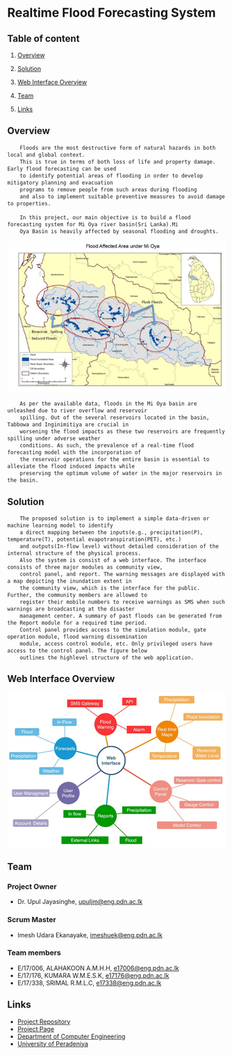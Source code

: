 # Realtime Flood Forecasting System

## Table of content

1.  [Overview](#Overview)

2.  [Solution](#Solution)

3.  [Web Interface Overview](#web-Interface-Overview)

4.  [Team](#Team)

5.  [Links](#Links)

## Overview

        Floods are the most destructive form of natural hazards in both local and global context.
        This is true in terms of both loss of life and property damage. Early flood forecasting can be used 
        to identify potential areas of flooding in order to develop mitigatory planning and evacuation 
        programs to remove people from such areas during flooding
        and also to implement suitable preventive measures to avoid damage to properties.
        
        In this project, our main objective is to build a flood forecasting system for Mi Oya river basin(Sri Lanka).Mi 
        Oya Basin is heavily affected by seasonal flooding and droughts.

![Flood afected areas](docs/images/FloodAffectedAreas.jpg)

        As per the available data, floods in the Mi Oya basin are unleashed due to river overflow and reservoir 
        spilling. Out of the several reservoirs located in the basin, Tabbowa and Inginimitiya are crucial in 
        worsening the flood impacts as these two reservoirs are frequently spilling under adverse weather 
        conditions. As such, the prevalence of a real-time flood forecasting model with the incorporation of 
        the reservoir operations for the entire basin is essential to alleviate the flood induced impacts while 
        preserving the optimum volume of water in the major reservoirs in the basin.

## Solution

        The proposed solution is to implement a simple data-driven or machine learning model to identify 
        a direct mapping between the inputs(e.g., precipitation(P), temperature(T), potential evapotranspiration(PET), etc.)
        and outputs(In-flow level) without detailed consideration of the internal structure of the physical process.
        Also the system is consist of a web interface. The interface consists of three major modules as community view,
        control panel, and report. The warning messages are displayed with a map depicting the inundation extent in 
        the community view, which is the interface for the public. Further, the community members are allowed to 
        register their mobile numbers to receive warnings as SMS when such warnings are broadcasting at the disaster 
        management center. A summary of past floods can be generated from the Report module for a required time period. 
        Control panel provides access to the simulation module, gate operation module, flood warning dissemination 
        module, access control module, etc. Only privileged users have access to the control panel. The figure below 
        outlines the highlevel structure of the web application.

## Web Interface Overview

![web application structure](docs/images/WebAppOverView.jpg)

## Team

### Project Owner

- Dr. Upul Jayasinghe, [upuljm@eng.pdn.ac.lk](mailto:upuljm@eng.pdn.ac.lk)

### Scrum Master

- Imesh Udara Ekanayake, [imeshuek@eng.pdn.ac.lk](mailto:imeshuek@eng.pdn.ac.lk)

### Team members

- E/17/006, ALAHAKOON A.M.H.H, [e17006@eng.pdn.ac.lk](mailto:e17006@eng.pdn.ac.lk)
- E/17/176, KUMARA W.M.E.S.K, [e17176@eng.pdn.ac.lk](mailto:e17176@eng.pdn.ac.lk)
- E/17/338, SRIMAL R.M.L.C, [e17338@eng.pdn.ac.lk](mailto:e17338@eng.pdn.ac.lk)

## Links

- [Project Repository](https://github.com/cepdnaclk/e17-co328-Flood-Forecasting-System)
- [Project Page](https://cepdnaclk.github.io/e17-co328-Flood-Forecasting-System/)
- [Department of Computer Engineering](http://www.ce.pdn.ac.lk/)
- [University of Peradeniya](https://eng.pdn.ac.lk/)
